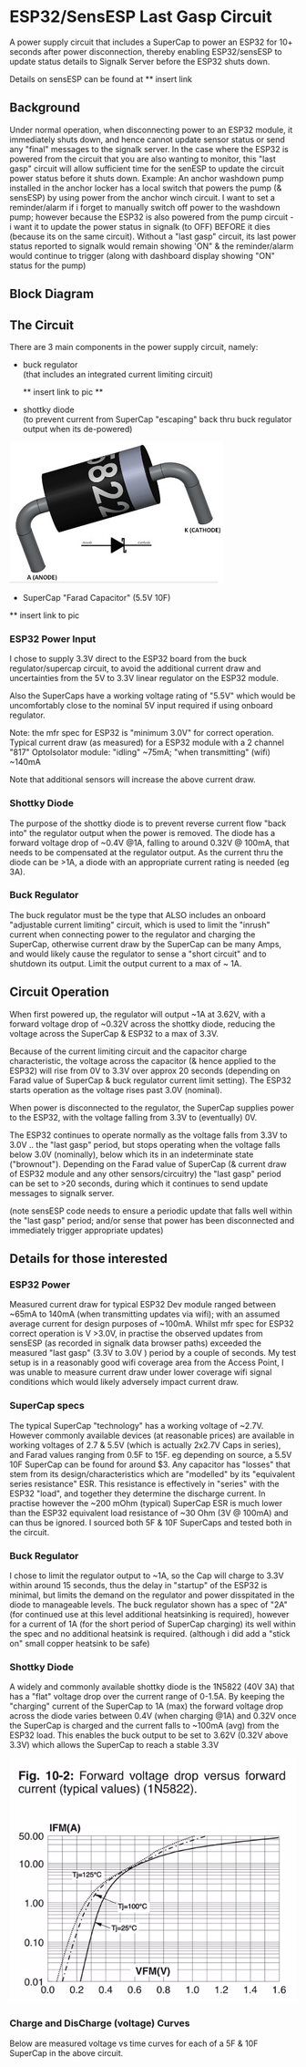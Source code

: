 # ESP32/SensESP Last Gasp Circuit

A power supply circuit that includes a SuperCap to power an ESP32 for 10+ seconds after power disconnection, thereby enabling ESP32/sensESP to update status details to Signalk Server before the ESP32 shuts down.

Details on sensESP can be found at ** insert link 

## Background

Under normal operation, when disconnecting power to an ESP32 module, it immediately shuts down, and hence cannot update sensor status or send any "final" messages to the signalk server.
In the case where the ESP32 is powered from the circuit that you are also wanting to monitor, this "last gasp" circuit will allow sufficient time for the senESP to update the circuit power status before it shuts down.
Example: An anchor washdown pump installed in the anchor locker has a local switch that powers the pump (& sensESP) by using power from the anchor winch circuit. 
I want to set a reminder/alarm if i forget to manually switch off power to the washdown pump; however because the ESP32 is also powered from the pump circuit - i want it to update the power status in signalk (to OFF) BEFORE it dies (because its on the same circuit).
Without a "last gasp" circuit, its last power status reported to signalk would remain showing 'ON" & the reminder/alarm would continue to trigger (along with dashboard display showing "ON" status for the pump)

## Block Diagram


## The Circuit

There are 3 main components in the power supply circuit, namely:
- buck regulator   
  (that includes an integrated current limiting circuit)

  ** insert link to pic ** 
- shottky diode  
(to prevent current from SuperCap "escaping" back thru buck regulator output when its de-powered)

![image](https://github.com/gregsyoung/ESP32-sensESP-Last-Gasp-Circuit/blob/main/1N5822%20diode%20pic.jpg)

- SuperCap "Farad Capacitor" (5.5V 10F)

** insert link to pic

### ESP32 Power Input   
I chose to supply 3.3V direct to the ESP32 board from the buck regulator/supercap circuit, to avoid the additional current draw and uncertainties from the 5V to 3.3V linear regulator on the ESP32 module. 

Also the SuperCaps have a working voltage rating of "5.5V" which would be  uncomfortably close to the nominal 5V input required if using onboard regulator. 

Note: the mfr spec for ESP32 is "minimum 3.0V" for correct operation.
Typical current draw (as measured) for a ESP32 module with a 2 channel "817" OptoIsolator module: 
"idling" ~75mA; "when transmitting" (wifi) ~140mA

Note that additional sensors will increase the above current draw.
### Shottky Diode
The purpose of the shottky diode is to prevent reverse current flow "back into" the regulator output when the power is removed. The diode has a forward voltage drop of ~0.4V @1A, falling to around 0.32V @ 100mA, that needs to be compensated at the regulator output. As the current thru the diode can be >1A, a diode with an appropriate current rating is needed (eg 3A).
### Buck Regulator
The buck regulator must be the type that ALSO includes an onboard "adjustable current limiting" circuit, which is used to limit the "inrush" current when connecting power to the regulator and charging the SuperCap, otherwise current draw by the SuperCap can be many Amps, and would likely cause the regulator to sense a "short circuit" and to shutdown its output.
Limit the output current to a max of ~ 1A.

## Circuit Operation
When first powered up, the regulator will output ~1A at 3.62V, with a forward voltage drop of 
 ~0.32V across the shottky diode, reducing the voltage across the SuperCap & ESP32 to a max of 3.3V. 

 Because of the current limiting circuit and the capacitor charge characteristic, the voltage across the capacitor (& hence applied to the ESP32) will rise from 0V to 3.3V over approx 20 seconds (depending on Farad value of SuperCap & buck regulator current limit setting). 
The ESP32 starts operation as the voltage rises past 3.0V (nominal). 

 When power is disconnected to the regulator, the SuperCap supplies power to the ESP32, with the voltage falling from 3.3V to (eventually) 0V. 
  
 The ESP32 continues to operate normally as the voltage falls from 3.3V to 3.0V .. the "last gasp" period, but stops operating when the voltage falls below 3.0V (nominally), below which its in an indeterminate state ("brownout").
 Depending on the Farad value of SuperCap (& current draw of ESP32 module and any other sensors/circuitry) the "last gasp" period can be set to >20 seconds, during which it continues to send update messages to signalk server. 
 
 (note sensESP code needs to ensure a periodic update that falls well within the "last gasp" period; and/or sense that power has been disconnected and immediately trigger appropriate updates)

 ## Details for those interested

 ### ESP32 Power
 Measured current draw for typical ESP32 Dev module ranged between ~65mA to 140mA (when transmitting updates via wifi); with an assumed average current for design purposes of ~100mA.
 Whilst mfr spec for ESP32 correct operation is V >3.0V, in practise the observed updates from sensESP (as recorded in signalk data browser paths) exceeded the measured "last gasp" (3.3V to 3.0V ) period by a couple of seconds.
 My test setup is in a reasonably good wifi coverage area from the Access Point, I was unable to measure current draw under lower coverage wifi signal conditions which would likely adversely impact current draw. 
 ### SuperCap specs
 The typical SuperCap "technology" has a working voltage of ~2.7V. However commonly available devices (at reasonable prices) are available in working voltages of 2.7 & 5.5V (which is actually 2x2.7V  Caps in series), and Farad values ranging from 0.5F to 15F.
 eg depending on source, a 5.5V 10F SuperCap can be found for around $3. 
 Any capacitor has "losses" that stem from its design/characteristics which are "modelled" by its "equivalent series resistance" ESR. This resistance is effectively in "series" with the ESP32 "load", and together they determine the discharge current. In practise however the ~200 mOhm (typical) SuperCap ESR is much lower than the ESP32 equivalent load resistance of ~30 Ohm (3V @ 100mA) and can thus be ignored.
 I sourced both 5F & 10F SuperCaps and tested both in the circuit.

### Buck Regulator
I chose to limit the regulator output to ~1A, so the Cap will charge to 3.3V within around 15 seconds, thus the delay in "startup" of the ESP32 is minimal, but limits the demand on the regulator and power disspitated in the diode to manageable levels.
The buck regulator shown has a spec of "2A" (for continued use at this level additional heatsinking is required), however for a current of 1A (for the short period of SuperCap charging) its well within the spec and no additional heatsink is required. (although i did add a "stick on" small copper heatsink to be safe)

 ### Shottky Diode
A widely and commonly available shottky diode is the 1N5822 (40V 3A) that has a "flat" voltage drop over the current range of 0-1.5A.
By keeping the "charging" current of the SuperCap to 1A (max) the forward voltage drop across the diode varies between 0.4V (when charging @1A) and 0.32V once the SuperCap is charged and the current falls to ~100mA (avg) from the ESP32 load.
This enables the buck output to be set to 3.62V (0.32V above 3.3V) which allows the SuperCap to reach a stable 3.3V

![image](https://github.com/gregsyoung/ESP32-sensESP-Last-Gasp-Circuit/blob/main/1N5822%20diode.jpg)

 ### Charge and DisCharge (voltage) Curves
 Below are measured voltage vs time curves for each of a 5F & 10F SuperCap in the above circuit.
